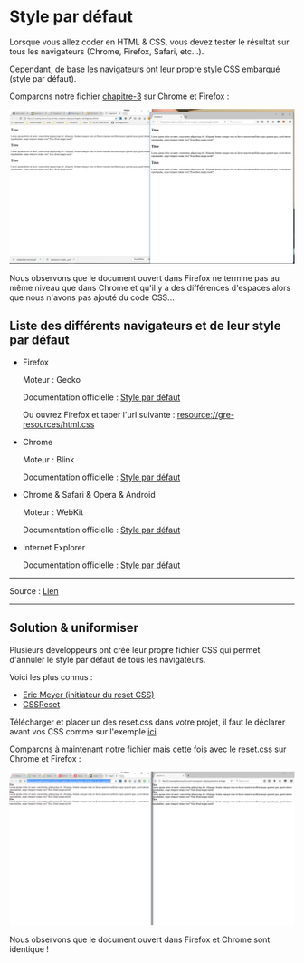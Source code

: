 # Style par défaut

Lorsque vous allez coder en HTML &amp; CSS, vous devez tester le résultat sur tous les navigateurs (Chrome, Firefox, Safari, etc...).

Cependant, de base les navigateurs ont leur propre style CSS embarqué (style par défaut).

Comparons notre fichier [chapitre-3](chapitre-3.html) sur Chrome et Firefox :

![chrome-firefox](img/chrome-firefox.png)

Nous observons que le document ouvert dans Firefox ne termine pas au même niveau que dans Chrome et qu'il y a des différences d'espaces alors que nous n'avons pas ajouté du code CSS...

## Liste des différents navigateurs et de leur style par défaut


- Firefox

    Moteur : Gecko

    Documentation officielle : [Style par défaut](https://hg.mozilla.org/mozilla-central/file/tip/layout/style/res/html.css)

    Ou ouvrez Firefox et taper l'url suivante : [resource://gre-resources/html.css](resource://gre-resources/html.css)


- Chrome

    Moteur : Blink

    Documentation officielle : [Style par défaut](https://cs.chromium.org/chromium/src/third_party/WebKit/Source/core/css/html.css?utm_source=ponyfoo+weekly&utm_medium=email&utm_campaign=15)


- Chrome &amp; Safari &amp; Opera &amp; Android

    Moteur : WebKit

    Documentation officielle : [Style par défaut](http://trac.webkit.org/browser/trunk/Source/WebCore/css/html.css)


- Internet Explorer

    Documentation officielle : [Style par défaut](http://web.archive.org/web/20170122223926/http://www.iecss.com/)



---

Source : [Lien](https://stackoverflow.com/questions/6867254/browsers-default-css-for-html-elements)

---

## Solution & uniformiser

Plusieurs developpeurs ont créé leur propre fichier CSS qui permet d'annuler le style par défaut de tous les navigateurs.

Voici les plus connus :

- [Eric Meyer (initiateur du reset CSS)](https://meyerweb.com/eric/tools/css/reset/)
- [CSSReset](http://cssreset.com/)

Télécharger et placer un des reset.css dans votre projet, il faut le déclarer avant vos CSS comme sur l'exemple [ici](chapitre-3-avec-reset.html)

Comparons à maintenant notre fichier mais cette fois avec le reset.css sur Chrome et Firefox :

![chrome-firefox](img/chrome-firefox-avec-reset.png)

Nous observons que le document ouvert dans Firefox et Chrome sont identique !
